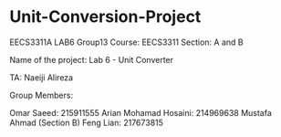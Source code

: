 # Unit-Conversion-Project
EECS3311A LAB6 Group13
Course: EECS3311
Section: A and B

Name of the project: Lab 6 - Unit Converter

TA: Naeiji Alireza

Group Members:

Omar Saeed: 215911555
Arian Mohamad Hosaini: 214969638
Mustafa Ahmad (Section B)
Feng Lian: 217673815
